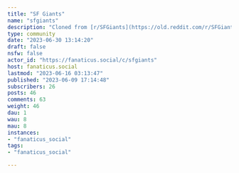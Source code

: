 ```yaml
---
title: "SF Giants" 
name: "sfgiants"
description: "Cloned from [r/SFGiants](https://old.reddit.com/r/SFGiants)[Schedule @ MLB.com](https://www.mlb.com/giants/schedule/) # Looking for mods! "
type: community
date: "2023-06-30 13:14:20"
draft: false
nsfw: false
actor_id: "https://fanaticus.social/c/sfgiants"
host: fanaticus.social
lastmod: "2023-06-16 03:13:47"
published: "2023-06-09 17:14:48"
subscribers: 26
posts: 46
comments: 63
weight: 46
dau: 1
wau: 8
mau: 8
instances:
- "fanaticus_social"
tags: 
- "fanaticus_social"

---
```

